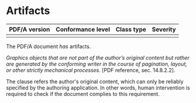 # Artifacts

| PDF/A version | Conformance level | Class type  | Severity |
| ------------- | ----------------- | ----------  | -------- |
|               |                   |             |          |

The PDF/A document _has_ artifacts.

_Graphics objects that are not part of the author’s original content but rather are generated by the conforming writer in the course of pagination, layout, or other strictly mechanical processes._ [PDF reference, sec. 14.8.2.2].

The clause refers the author's original content, which can only be reliably specified by the authoring application. In other words, human intervention is required to check if the document complies to this requirement.
